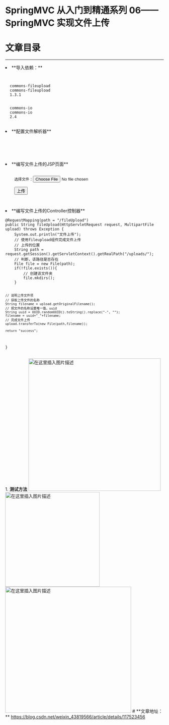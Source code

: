 # SpringMVC 从入门到精通系列 06——SpringMVC 实现文件上传
 # 文章目录

---

<li> **导入依赖：** <pre><code class="prism language-xml"><!--文件上传组件-->
<dependency>
  <groupId>commons-fileupload</groupId>
  <artifactId>commons-fileupload</artifactId>
  <version>1.3.1</version>
</dependency>
<dependency>
  <groupId>commons-io</groupId>
  <artifactId>commons-io</artifactId>
  <version>2.4</version>
</dependency>
</code></pre> </li><li> **配置文件解析器** <pre><code class="prism language-xml"><!--配置文件解析器-->
<bean id="multipartResolver" class="org.springframework.web.multipart.commons.CommonsMultipartResolver" >
    <property name="maxUploadSize" value="10485760"></property><!--配置最大上传10M-->
</bean>
</code></pre> </li><li> **编写文件上传的JSP页面** <pre><code class="prism language-xml"><form action="${pageContext.request.contextPath}/user/fileUpload" method="post" enctype="multipart/form-data">
    选择文件：<input type="file" name="upload" /><br/>
    <input type="submit" value="上传" />
</form>
</code></pre> </li><li> **编写文件上传的Controller控制器** <pre><code class="prism language-java">@RequestMapping(path = "/fileUpload")
public String fileUpload(HttpServletRequest request, MultipartFile upload) throws Exception {
	System.out.println("文件上传");
	// 使用fileupload组件完成文件上传
	// 上传的位置
	String path = request.getSession().getServletContext().getRealPath("/uploads/");
	// 判断，该路径是否存在
	File file = new File(path);
	if(!file.exists()){
	    // 创建该文件夹
	    file.mkdirs();
	}
	
	// 说明上传文件项
	// 获取上传文件的名称
	String filename = upload.getOriginalFilename();
	// 把文件的名称设置唯一值，uuid
	String uuid = UUID.randomUUID().toString().replace("-", "");
	filename = uuid+"_"+filename;
	// 完成文件上传
	upload.transferTo(new File(path,filename));
	
	return "success";
}
</code></pre> </li>1.  **测试方法** <img src="https://img-blog.csdnimg.cn/20210603151935240.png#pic_left" alt="在这里插入图片描述" width="420"/> <img src="https://img-blog.csdnimg.cn/20210603151952719.png#pic_left" alt="在这里插入图片描述" width="300"/> <img src="https://img-blog.csdnimg.cn/2021060315200726.png#pic_left" alt="在这里插入图片描述" width="400"/> # **文章地址： **    https://blog.csdn.net/weixin_43819566/article/details/117523456